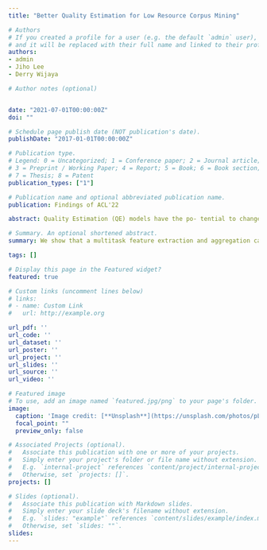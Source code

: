 ```yaml
---
title: "Better Quality Estimation for Low Resource Corpus Mining"

# Authors
# If you created a profile for a user (e.g. the default `admin` user), write the username (folder name) here 
# and it will be replaced with their full name and linked to their profile.
authors:
- admin
- Jiho Lee
- Derry Wijaya

# Author notes (optional)


date: "2021-07-01T00:00:00Z"
doi: ""

# Schedule page publish date (NOT publication's date).
publishDate: "2017-01-01T00:00:00Z"

# Publication type.
# Legend: 0 = Uncategorized; 1 = Conference paper; 2 = Journal article;
# 3 = Preprint / Working Paper; 4 = Report; 5 = Book; 6 = Book section;
# 7 = Thesis; 8 = Patent
publication_types: ["1"]

# Publication name and optional abbreviated publication name.
publication: Findings of ACL'22

abstract: Quality Estimation (QE) models have the po- tential to change how we evaluate and maybe even train machine translation models. However, these models still lack the robustness to achieve general adoption. We show that State-of-the-art QE models, when tested in a Parallel Corpus Mining (PCM) setting, perform unexpectedly bad due to a lack of robustness to out-of-domain examples. We propose a combination of multitask training, data augmentation and contrastive learning to achieve better and more robust QE performance. We show that our method improves QE performance significantly in the MLQE challenge and the robustness of QE models when tested in the Parallel Corpus Mining setup. We increase the accuracy in PCM by more than 0.80, making it on par with state-of-the-art PCM methods that use millions of sentence pairs to train their models. In comparison, we use thousand times less data, 7K parallel sentences in total, and propose a novel low resource PCM method

# Summary. An optional shortened abstract.
summary: We show that a multitask feature extraction and aggregation can model human perception of similarity of translated sentences much better than standart n-gram level distance metrics.

tags: []

# Display this page in the Featured widget?
featured: true

# Custom links (uncomment lines below)
# links:
# - name: Custom Link
#   url: http://example.org

url_pdf: ''
url_code: ''
url_dataset: ''
url_poster: ''
url_project: ''
url_slides: ''
url_source: ''
url_video: ''

# Featured image
# To use, add an image named `featured.jpg/png` to your page's folder. 
image:
  caption: 'Image credit: [**Unsplash**](https://unsplash.com/photos/pLCdAaMFLTE)'
  focal_point: ""
  preview_only: false

# Associated Projects (optional).
#   Associate this publication with one or more of your projects.
#   Simply enter your project's folder or file name without extension.
#   E.g. `internal-project` references `content/project/internal-project/index.md`.
#   Otherwise, set `projects: []`.
projects: []

# Slides (optional).
#   Associate this publication with Markdown slides.
#   Simply enter your slide deck's filename without extension.
#   E.g. `slides: "example"` references `content/slides/example/index.md`.
#   Otherwise, set `slides: ""`.
slides: 
---
```



